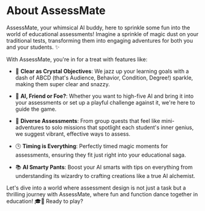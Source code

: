 # About AssessMate

AssessMate, your whimsical AI buddy, here to sprinkle some fun into the world of educational assessments! Imagine a sprinkle of magic dust on your traditional tests, transforming them into engaging adventures for both you and your students. ✨

With AssessMate, you're in for a treat with features like:

- 🎯 **Clear as Crystal Objectives**: We jazz up your learning goals with a dash of ABCD (that's Audience, Behavior, Condition, Degree!) sparkle, making them super clear and snazzy.

- 🤖 **AI, Friend or Foe?**: Whether you want to high-five AI and bring it into your assessments or set up a playful challenge against it, we're here to guide the game.

- 🌈 **Diverse Assessments**: From group quests that feel like mini-adventures to solo missions that spotlight each student's inner genius, we suggest vibrant, effective ways to assess.

- 🕒 **Timing is Everything**: Perfectly timed magic moments for assessments, ensuring they fit just right into your educational saga.

- 📚 **AI Smarty Pants**: Boost your AI smarts with tips on everything from understanding its wizardry to crafting creations like a true AI alchemist.

Let's dive into a world where assessment design is not just a task but a thrilling journey with AssessMate, where fun and function dance together in education! 🎓🎉 Ready to play?
